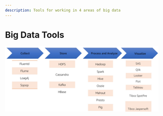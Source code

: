 ```yaml
---
description: Tools for working in 4 areas of big data
---
```


# Big Data Tools

![](<../.gitbook/assets/Screen Shot 2019-11-18 at 6.38.58 PM.png>)
